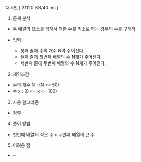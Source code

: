 Q. 5번 [ 31120 KB/40 ms ]

1. 문제 분석
- 두 배열의 요소를 곱해서 더한 수를 최소로 하는 경우의 수를 구해라

- 입력
  - 첫째 줄에 수의 개수 N이 주어진다.
  - 둘째 줄에 첫번째 배열의 수 N개가 주어진다.
  - 세번째 줄에 두번째 배열의 수 N개가 주어진다.
    
2. 제약조건
- 수의 개수 N : (N <= 50)
- 수 x : (0 <= x <= 100)

3. 사용 알고리즘
- 정렬

4. 풀이 방법
- 첫번째 배열의 작은 수 x 두번째 배열의 큰 수

5. 어려운 점
- ~